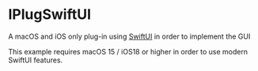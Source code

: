 # IPlugSwiftUI

A macOS and iOS only plug-in using [SwiftUI](https://developer.apple.com/xcode/swiftui/) in order to implement the GUI

This example requires macOS 15 / iOS18 or higher in order to use modern SwiftUI features.
